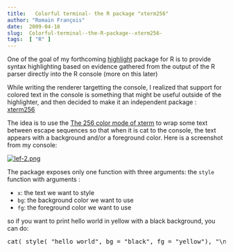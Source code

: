 ```yaml
---
title:   Colorful terminal- the R package "xterm256"
author: "Romain François"
date:  2009-04-18
slug:  Colorful-terminal--the-R-package--xterm256-
tags:  [ "R" ]
---
```

<div class="post-content">
<p>One of the goal of my forthcoming <a href="http://r-forge.r-project.org/projects/highlight/">highlight</a> package for R is to provide syntax highlighting based on evidence gathered from the output of the R parser directly into the R console (more on this later)</p>

<p>While writing the renderer targetting the console, I realized that support for colored text in the console is something that might be useful outside of the highlighter, and then decided to make it an independent package : <a href="http://r-forge.r-project.org/plugins/scmsvn/viewcvs.php/pkg/xterm256/?root=highlight">xterm256</a></p>

<p>The idea is to use the <a href="http://frexx.de/xterm-256-notes/">The 256 color mode of xterm</a> to wrap some text between escape sequences so that when it is cat to the console, the text appears with a background and/or a foreground color. Here is a screenshot from my console: 

<a href="/public/posts/xterm256/lef-2.png"><img src="/public/posts/xterm256/lef-2_m.jpg" alt="lef-2.png" style="margin: 0 auto; display: block;" title="lef-2.png, avr. 2009"></a>

</p>
<p>The package exposes only one function with three arguments: the <code>style</code> function with arguments :
</p>
<ul>
<li>
<code>x</code>: the text we want to style</li>
<li>
<code>bg</code>: the background color we want to use</li>
<li>
<code>fg</code>: the foreground color we want to use</li>
</ul>
<p>so if you want to print hello world in yellow with a black background, you can do: </p>

<pre>
cat( style( "hello world", bg = "black", fg = "yellow"), "\n" )
</pre>
</div>
